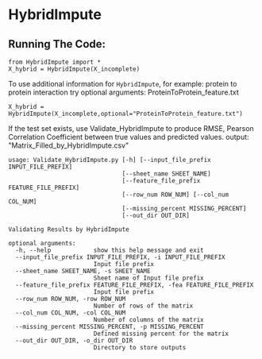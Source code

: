 # HybridImpute

## Running The Code:

```
from HybridImpute import *
X_hybrid = HybridImpute(X_incomplete)
```

To use additional information for `HybridImpute`, for example: protein to protein interaction
try optional arguments: ProteinToProtein_feature.txt
```
X_hybrid = HybridImpute(X_incomplete,optional="ProteinToProtein_feature.txt")
```

If the test set exists, use Validate_HybridImpute to produce RMSE, Pearson Correlation Coefficient between true values and predicted values.
output: "Matrix_Filled_by_HybridImpute.csv"
```
usage: Validate_HybridImpute.py [-h] [--input_file_prefix INPUT_FILE_PREFIX]
                                [--sheet_name SHEET_NAME]
                                [--feature_file_prefix FEATURE_FILE_PREFIX]
                                [--row_num ROW_NUM] [--col_num COL_NUM]
                                [--missing_percent MISSING_PERCENT]
                                [--out_dir OUT_DIR]

Validating Results by HybridImpute

optional arguments:
  -h, --help            show this help message and exit
  --input_file_prefix INPUT_FILE_PREFIX, -i INPUT_FILE_PREFIX
                        Input file prefix
  --sheet_name SHEET_NAME, -s SHEET_NAME
                        Sheet name of Input file prefix
  --feature_file_prefix FEATURE_FILE_PREFIX, -fea FEATURE_FILE_PREFIX
                        Input file prefix
  --row_num ROW_NUM, -row ROW_NUM
                        Number of rows of the matrix
  --col_num COL_NUM, -col COL_NUM
                        Number of columns of the matrix
  --missing_percent MISSING_PERCENT, -p MISSING_PERCENT
                        Defined missing percent for the matrix
  --out_dir OUT_DIR, -o_dir OUT_DIR
                        Directory to store outputs
```


